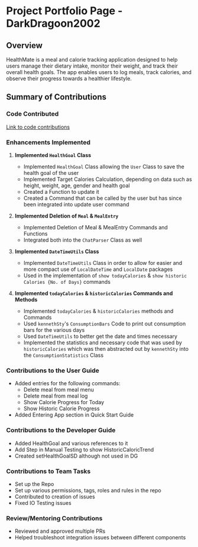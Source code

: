 # Project Portfolio Page - DarkDragoon2002

## Overview
HealthMate is a meal and calorie tracking application designed to help users manage their dietary intake, monitor their weight, and track their overall health goals. The app enables users to log meals, track calories, and observe their progress towards a healthier lifestyle.

## Summary of Contributions

### Code Contributed
[Link to code contributions](https://nus-cs2113-ay2425s1.github.io/tp-dashboard/?search=darkdragoon2002&breakdown=true)

### Enhancements Implemented

1. **Implemented `HealthGoal` Class**
   - Implemented `HealthGoal` Class allowing the `User` Class to save the health goal of the user
   - Implemented Target Calories Calculation, depending on data such as height, weight, age, gender and health goal
   - Created a Function to update it
   - Created a Command that can be called by the user but has since been integrated into update user command

2. **Implemented Deletion of `Meal` & `MealEntry`**
   - Implemented Deletion of Meal & MealEntry Commands and Functions
   - Integrated both into the `ChatParser` Class as well

3. **Implemented `DateTimeUtils` Class**
   - Implemented `DateTimeUtils` Class in order to allow for easier and more compact use of `LocalDateTime` and `LocalDate` packages
   - Used in the implementation of `show todayCalories` & `show historic Calories {No. of Days}` commands

4. **Implemented `todayCalories` & `historicCalories` Commands and Methods**
   - Implemented `todayCalories` & `historicCalories` methods and Commands
   - Used `kennethSty`'s `ConsumptionBars` Code to print out consumption bars for the various days
   - Used `DateTimeUtils` to better get the date and times necessary
   - Implemented the statistics and necessary code that was used by `historicCalories` which was then abstracted out by `kennethSty` into the `ConsumptionStatistics` Class

### Contributions to the User Guide
* Added entries for the following commands:
  - Delete meal from meal menu
  - Delete meal from meal log
  - Show Calorie Progress for Today
  - Show Historic Calorie Progress
* Added Entering App section in Quick Start Guide

### Contributions to the Developer Guide
* Added HealthGoal and various references to it
* Add Step in Manual Testing to show HistoricCaloricTrend
* Created setHealthGoalSD although not used in DG

### Contributions to Team Tasks
* Set up the Repo
* Set up various permissions, tags, roles and rules in the repo
* Contributed to creation of issues
* Fixed IO Testing issues

### Review/Mentoring Contributions
* Reviewed and approved multiple PRs
* Helped troubleshoot integration issues between different components